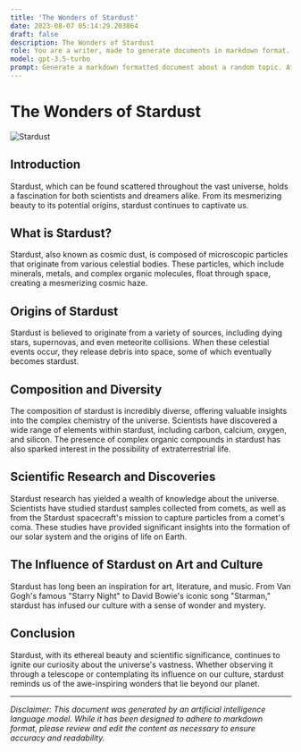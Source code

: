```yaml
---
title: 'The Wonders of Stardust'
date: 2023-08-07 05:14:29.203864
draft: false
description: The Wonders of Stardust
role: You are a writer, made to generate documents in markdown format. It is very important that all of the documents you generate are in valid markdown format.
model: gpt-3.5-turbo
prompt: Generate a markdown formatted document about a random topic. At the bottom, include a disclaimer explaining that the document was generated by you. The first line of the document should be the title. Make sure that the entire document is in proper markdown format, using a mix of various tags to make the document visually appealing.
---
```


# The Wonders of Stardust

![Stardust](https://example.com/stardust.jpg)

## Introduction

Stardust, which can be found scattered throughout the vast universe, holds a fascination for both scientists and dreamers alike. From its mesmerizing beauty to its potential origins, stardust continues to captivate us.

## What is Stardust?

Stardust, also known as cosmic dust, is composed of microscopic particles that originate from various celestial bodies. These particles, which include minerals, metals, and complex organic molecules, float through space, creating a mesmerizing cosmic haze.

## Origins of Stardust

Stardust is believed to originate from a variety of sources, including dying stars, supernovas, and even meteorite collisions. When these celestial events occur, they release debris into space, some of which eventually becomes stardust.

## Composition and Diversity

The composition of stardust is incredibly diverse, offering valuable insights into the complex chemistry of the universe. Scientists have discovered a wide range of elements within stardust, including carbon, calcium, oxygen, and silicon. The presence of complex organic compounds in stardust has also sparked interest in the possibility of extraterrestrial life.

## Scientific Research and Discoveries

Stardust research has yielded a wealth of knowledge about the universe. Scientists have studied stardust samples collected from comets, as well as from the Stardust spacecraft's mission to capture particles from a comet's coma. These studies have provided significant insights into the formation of our solar system and the origins of life on Earth.

## The Influence of Stardust on Art and Culture

Stardust has long been an inspiration for art, literature, and music. From Van Gogh's famous "Starry Night" to David Bowie's iconic song "Starman," stardust has infused our culture with a sense of wonder and mystery.

## Conclusion

Stardust, with its ethereal beauty and scientific significance, continues to ignite our curiosity about the universe's vastness. Whether observing it through a telescope or contemplating its influence on our culture, stardust reminds us of the awe-inspiring wonders that lie beyond our planet.

---

*Disclaimer: This document was generated by an artificial intelligence language model. While it has been designed to adhere to markdown format, please review and edit the content as necessary to ensure accuracy and readability.*